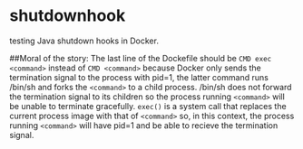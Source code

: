 # shutdownhook
testing Java shutdown hooks in Docker.

##Moral of the story:
The last line of the Dockefile should be `CMD exec <command>` instead of `CMD <command>` because Docker only sends the termination signal to the process with pid=1, the latter command runs /bin/sh and forks the `<command>` to a child process. /bin/sh does not forward the termination signal to its children so the process running `<command>` will be unable to terminate gracefully. `exec()` is a system call that replaces the current process image with that of `<command>` so, in this context, the process running `<command>` will have pid=1 and be able to recieve the termination signal.

